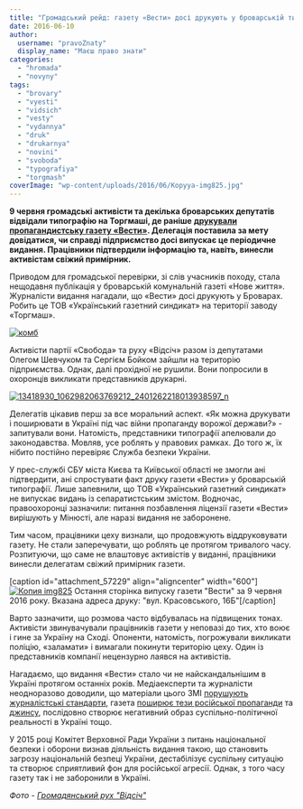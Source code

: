 ```yaml
---
title: "Громадський рейд: газету «Вести» досі друкують у броварській типографії"
date: 2016-06-10
author: 
  username: "pravoZnaty"
  display_name: "Маєш право знати"
categories: 
  - "hromada"
  - "novyny"
tags: 
  - "brovary"
  - "vyesti"
  - "vidsich"
  - "vesty"
  - "vydannya"
  - "druk"
  - "drukarnya"
  - "novini"
  - "svoboda"
  - "typografiya"
  - "torgmash"
coverImage: "wp-content/uploads/2016/06/Kopyya-img825.jpg"
---
```


**9 червня громадські активісти та декілька броварських депутатів відвідали типографію на Торгмаші, де раніше** [**друкували пропагандистську газету «Вести»**](https://mpz.brovary.org/gazetu-vesty-drukuyut-u-brovarah-abo-pro-rosijsku-propagandu-v-nashomu-misti/)**. Делегація поставила за мету довідатися, чи справді підприємство досі випускає це періодичне видання. Працівники підтвердили інформацію та, навіть, винесли активістам свіжий примірник.**

Приводом для громадської перевірки, зі слів учасників походу, стала нещодавня публікація у броварській комунальній газеті «Нове життя». Журналісти видання нагадали, що «Вести» досі друкують у Броварах. Робить це ТОВ «Український газетний синдикат» на території заводу «Торгмаш».

[![комб](https://mpz.brovary.org/wp-content/uploads/2016/06/komb.jpg)](https://mpz.brovary.org/wp-content/uploads/2016/06/komb.jpg)

Активісти партії «Свобода» та руху «Відсіч» разом із депутатами Олегом Шевчуком та Сергієм Бойком зайшли на територію підприємства. Однак, далі прохідної не рушили. Вони попросили в охоронців викликати представників друкарні.

[![13418930_1062982063769212_2401262218013938597_n](https://mpz.brovary.org/wp-content/uploads/2016/06/13418930_1062982063769212_2401262218013938597_n.jpg)](https://mpz.brovary.org/wp-content/uploads/2016/06/13418930_1062982063769212_2401262218013938597_n.jpg)

Делегатів цікавив перш за все моральний аспект. «Як можна друкувати і поширювати в Україні під час війни пропаганду ворожої держави?» - запитували вони. Натомість, представники типографії апелювали до законодавства. Мовляв, усе роблять у правових рамках. До того ж, їх нібито постійно перевіряє Служба безпеки України.

У прес-службі СБУ міста Києва та Київської області не змогли ані підтвердити, ані спростувати факт друку газети «Вести» у броварській типографії. Лише запевнили, що ТОВ «Український газетний синдикат» не випускає видань із сепаратистським змістом. Водночас, правоохоронці зазначили: питання позбавлення ліцензії газети «Вести» вирішують у Мінюсті, але наразі видання не заборонене.

Тим часом, працівники цеху визнали, що продовжують віддруковувати газету. Не стали заперечувати, що роблять це протягом тривалого часу. Розпитуючи, що саме не влаштовує активістів у виданні, працівники винесли делегатам свіжий примірник газети.

\[caption id="attachment\_57229" align="aligncenter" width="600"\][![Копия img825](https://mpz.brovary.org/wp-content/uploads/2016/06/Kopyya-img825.jpg)](https://mpz.brovary.org/wp-content/uploads/2016/06/Kopyya-img825.jpg) Остання сторінка випуску газети "Вести" за 9 червня 2016 року. Вказана адреса друку: "вул. Красовського, 16Б"\[/caption\]

Варто зазначити, що розмова часто відбувалась на підвищених тонах. Активісти звинувачували працівників газети у неповазі до тих, хто воює і гине за Україну на Сході. Опоненти, натомість, погрожували викликати поліцію, «заламати» і вимагали покинути територію цеху. Один із представників компанії нецензурно лаявся на активістів.

Нагадаємо, що видання «Вести» стало чи не найскандальнішим в Україні протягом останніх років. Медіаексперти та журналісти неодноразово доводили, що матеріали цього ЗМІ [порушують журналістські стандарти](http://www.telekritika.ua/kontent/2015-02-27/104278), газета [поширює тези російської пропаганди](http://osvita.mediasapiens.ua/trends/mediacriticism/vesti_translyuyut_rosiysku_propagandu_kilkisne_dovedennya/) та [джинсу](http://vybory.mediasapiens.ua/2015/09/25/sposterihachi-opory-vyyavyly-dzhynsu-v-hazeti-vesty/), послідовно створює негативний образ суспільно-політичної реальності в Україні тощо.

У 2015 році Комітет Верховної Ради України з питань національної безпеки і оборони визнав діяльність видання такою, що становить загрозу національній безпеці України, дестабілізує суспільну ситуацію та створює сприятливий фон для російської агресії. Однак, з того часу газету так і не заборонили в Україні.

_Фото - [Громадянський рух "Відсіч"](https://www.facebook.com/vidsich/posts/1062982583769160)_
